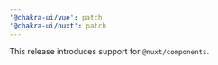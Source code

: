 ```yaml
---
'@chakra-ui/vue': patch
'@chakra-ui/nuxt': patch
---
```


This release introduces support for `@nuxt/components`.
